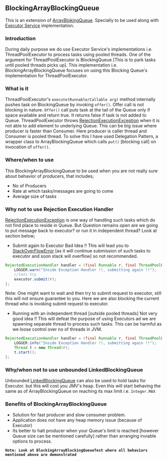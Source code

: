 
## BlockingArrayBlockingQueue
This is an extension of [ArrayBlokingQueue](https://docs.oracle.com/javase/8/docs/api/java/util/concurrent/ArrayBlockingQueue.html). Specially to be used along with [Executor Service](https://docs.oracle.com/javase/8/docs/api/java/util/concurrent/ExecutorService.html) implementation.

### Introduction
During daily purpose we do use Executor Service's implementations i.e. ThreadPoolExecutor to process tasks using pooled threads. One of the argument for ThreadPoolExecutor is BlockingQueue [This is to park tasks until pooled threads picks up]. This implementation i.e. BlockingArrayBlockingQueue focuses on using this Blocking Queue's implementation for ThreadPoolExecutor. 

### What is it
ThreadPoolExecutor's `execute(Runnable/Callable arg)` method internally pushes task on BlockingQueue by invoking `offer()`. Offer call is not blocking in nature. `Offer()` call puts task at the tail of the Queue only if space available and return true. It returns false if task is not added to Queue. ThreadPoolExecutor throws [RejectionExecutionException](https://docs.oracle.com/javase/8/docs/api/java/util/concurrent/RejectedExecutionException.html) when it is not able to add element to underlying Queue. 
This can be big issue where producer is faster than Consumer. Here producer is caller thread and Consumer is pooled thread. 
To solve this I have used Delegation Pattern, a wrapper class to ArrayBlockingQueue which calls `put()` [blocking call] on invocation of `offer()`.

### Where/when to use
This BlockingArrayBlockingQueue to be used when you are not really sure about behavior of producers, that includes;
* No of Producers
* Rate at which tasks/messages are going to come
* Average size of tasks

### Why not to use Rejection Execution Handler
[RejectionExecutionException](https://docs.oracle.com/javase/8/docs/api/java/util/concurrent/RejectedExecutionException.html) is one way of handling such tasks which do not find place to reside in Queue. But Question remains open are we going to put message back to executor? or run it in independent thread? Look at section below;
* Submit again to Executor
Bad Idea !! This will lead you to [StackOverFlowError](http://docs.oracle.com/javase/8/docs/api/index.html?java/lang/StackOverflowError.html) [as it will continue submission of such tasks to executor and soon stack will overflow] so not recommended. 
```java
RejectedExecutionHandler handler = (final Runnable r, final ThreadPoolExecutor executor) -> {
	LOGGER.warn("Inside Exception Handler !!, submitting again !!");
	//lets try
	executor.submit(r);
};
```
Note: One might want to wait and then try to submit request to executor, still this will not ensure guarantee to you. Here we are also blocking the current thread who is invoking submit request to executor.
* Running with an independent thread [outside pooled threads]
Not very good idea !! This will defeat the purpose of using Executors ad we are spawning separate thread to process such tasks. This can be harmful as we loose control over no of threads in JVM.
```java
RejectedExecutionHandler handler = (final Runnable r, final ThreadPoolExecutor executor) -> {
	LOGGER.info("Inside Exception Handler !!, submitting again !!");
	Thread t = new Thread(r);
	t.start();
};
``` 

### Why/when not to use unbounded LinkedBlockingQueue
Unbounded [LinkedBlockingQueue](http://docs.oracle.com/javase/8/docs/api/index.html?java/util/concurrent/LinkedBlockingQueue.html) can also be used to hold tasks for Executor. but this will cost you JMV's heap. Even this will start behaving the same as of ArrayBlockingQueue on reaching its max limit i.e. `Integer.MAX`

### Benefits of BlockingArrayBlockingQueue
* Solution for fast producer and slow consumer problem. 
* Application does not have any heap memory issue (because of Executor)
* Its better to halt producer when your Queue's limit is reached [however Queue size can be mentioned carefully] rather than arranging inviable options to process.

**`Note: Look at BlockingArrayBlockingQueueTest where all behaviors mentioned above are demonstrated`**